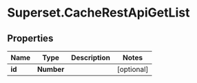 # Superset.CacheRestApiGetList

## Properties
Name | Type | Description | Notes
------------ | ------------- | ------------- | -------------
**id** | **Number** |  | [optional] 
